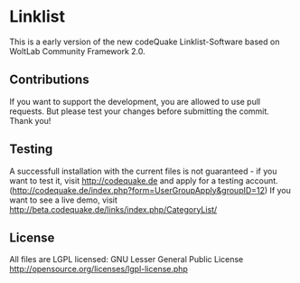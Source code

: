 Linklist
================

This is a early version of the new codeQuake Linklist-Software based on WoltLab Community Framework 2.0.


Contributions
----------------
If you want to support the development, you are allowed to use pull requests. But please test your changes before submitting the commit. Thank you!


Testing
----------------
A successfull installation with the current files is not guaranteed - if you want to test it, visit http://codequake.de and apply for a testing account. (http://codequake.de/index.php?form=UserGroupApply&groupID=12)
If you want to see a live demo, visit http://beta.codequake.de/links/index.php/CategoryList/

License
----------------
All files are LGPL licensed:
GNU Lesser General Public License <http://opensource.org/licenses/lgpl-license.php>
